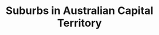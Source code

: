 ---
title: Suburbs in Australian Capital Territory
description: A list of suburbs in Australian Capital Territory (ACT), grouped alphabetically by their first letter.
layout: act-suburbs
---